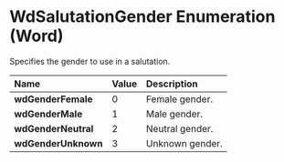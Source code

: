 
# WdSalutationGender Enumeration (Word)

Specifies the gender to use in a salutation.



|**Name**|**Value**|**Description**|
|:-----|:-----|:-----|
| **wdGenderFemale**|0|Female gender.|
| **wdGenderMale**|1|Male gender.|
| **wdGenderNeutral**|2|Neutral gender.|
| **wdGenderUnknown**|3|Unknown gender.|
